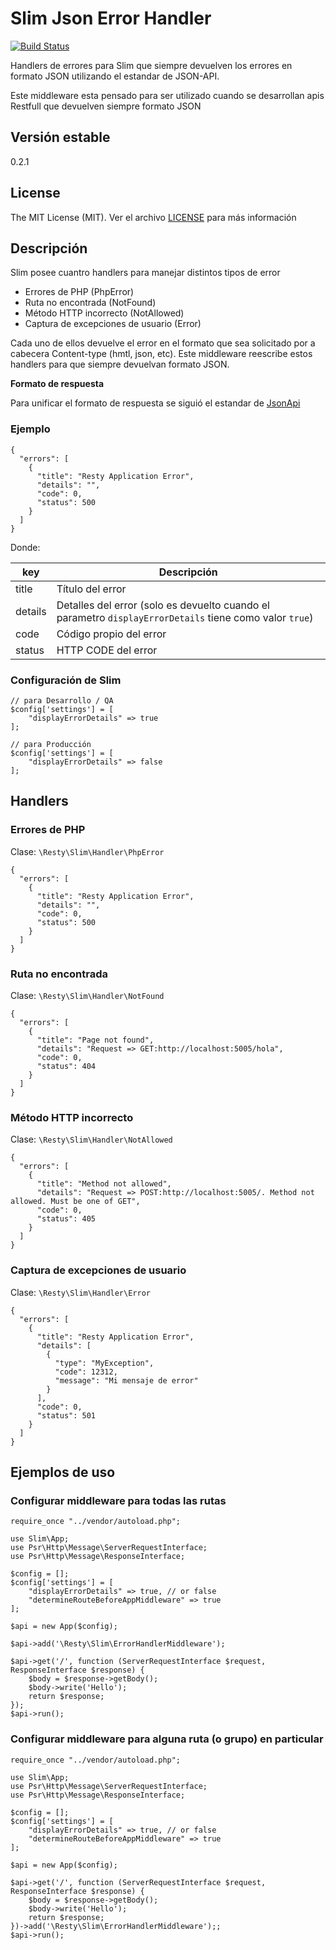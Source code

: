 Slim Json Error Handler
======================

[![Build Status](https://travis-ci.org/mostofreddy/slim-json-handler-error.svg?branch=master)](https://travis-ci.org/mostofreddy/slim-json-handler-error)

Handlers de errores para Slim que siempre devuelven los errores en formato JSON utilizando el estandar de JSON-API.

Este middleware esta pensado para ser utilizado cuando se desarrollan apis Restfull que devuelven siempre formato JSON

Versión estable
---------------

0.2.1

License
-------

The MIT License (MIT). Ver el archivo [LICENSE](LICENSE.md) para más información

Descripción
------------

Slim posee cuantro handlers para manejar distintos tipos de error

* Errores de PHP (PhpError)
* Ruta no encontrada (NotFound)
* Método HTTP incorrecto (NotAllowed)
* Captura de excepciones de usuario (Error)

Cada uno de ellos devuelve el error en el formato que sea solicitado por a cabecera Content-type (hmtl, json, etc). Este middleware reescribe estos handlers para que siempre devuelvan formato JSON.

__Formato de respuesta__

Para unificar el formato de respuesta se siguió el estandar de [JsonApi](http://jsonapi.org/format/#error-objects)

### Ejemplo

```
{
  "errors": [
    {
      "title": "Resty Application Error",
      "details": "",
      "code": 0,
      "status": 500
    }
  ]
}
```

Donde:

| key | Descripción |
|---|---|
| title | Título del error |
| details | Detalles del error (solo es devuelto cuando el parametro `displayErrorDetails` tiene como valor `true`) |
| code | Código propio del error |
| status | HTTP CODE del error |

### Configuración de Slim

```
// para Desarrollo / QA
$config['settings'] = [
    "displayErrorDetails" => true
];

// para Producción
$config['settings'] = [
    "displayErrorDetails" => false
];
```

Handlers
--------

### Errores de PHP

Clase: `\Resty\Slim\Handler\PhpError`

```
{
  "errors": [
    {
      "title": "Resty Application Error",
      "details": "",
      "code": 0,
      "status": 500
    }
  ]
}
```

### Ruta no encontrada

Clase: `\Resty\Slim\Handler\NotFound`

```
{
  "errors": [
    {
      "title": "Page not found",
      "details": "Request => GET:http://localhost:5005/hola",
      "code": 0,
      "status": 404
    }
  ]
}
```

### Método HTTP incorrecto

Clase: `\Resty\Slim\Handler\NotAllowed`

```
{
  "errors": [
    {
      "title": "Method not allowed",
      "details": "Request => POST:http://localhost:5005/. Method not allowed. Must be one of GET",
      "code": 0,
      "status": 405
    }
  ]
}
```

### Captura de excepciones de usuario

Clase: `\Resty\Slim\Handler\Error`

```
{
  "errors": [
    {
      "title": "Resty Application Error",
      "details": [
        {
          "type": "MyException",
          "code": 12312,
          "message": "Mi mensaje de error"
        }
      ],
      "code": 0,
      "status": 501
    }
  ]
}
```


## Ejemplos de uso

### Configurar middleware para todas las rutas

```
require_once "../vendor/autoload.php";

use Slim\App;
use Psr\Http\Message\ServerRequestInterface;
use Psr\Http\Message\ResponseInterface;

$config = [];
$config['settings'] = [
    "displayErrorDetails" => true, // or false
    "determineRouteBeforeAppMiddleware" => true
];

$api = new App($config);

$api->add('\Resty\Slim\ErrorHandlerMiddleware');

$api->get('/', function (ServerRequestInterface $request, ResponseInterface $response) {
    $body = $response->getBody();
    $body->write('Hello');
    return $response;
});
$api->run();
```

### Configurar middleware para alguna ruta (o grupo) en particular

```
require_once "../vendor/autoload.php";

use Slim\App;
use Psr\Http\Message\ServerRequestInterface;
use Psr\Http\Message\ResponseInterface;

$config = [];
$config['settings'] = [
    "displayErrorDetails" => true, // or false
    "determineRouteBeforeAppMiddleware" => true
];

$api = new App($config);

$api->get('/', function (ServerRequestInterface $request, ResponseInterface $response) {
    $body = $response->getBody();
    $body->write('Hello');
    return $response;
})->add('\Resty\Slim\ErrorHandlerMiddleware');;
$api->run();
```
